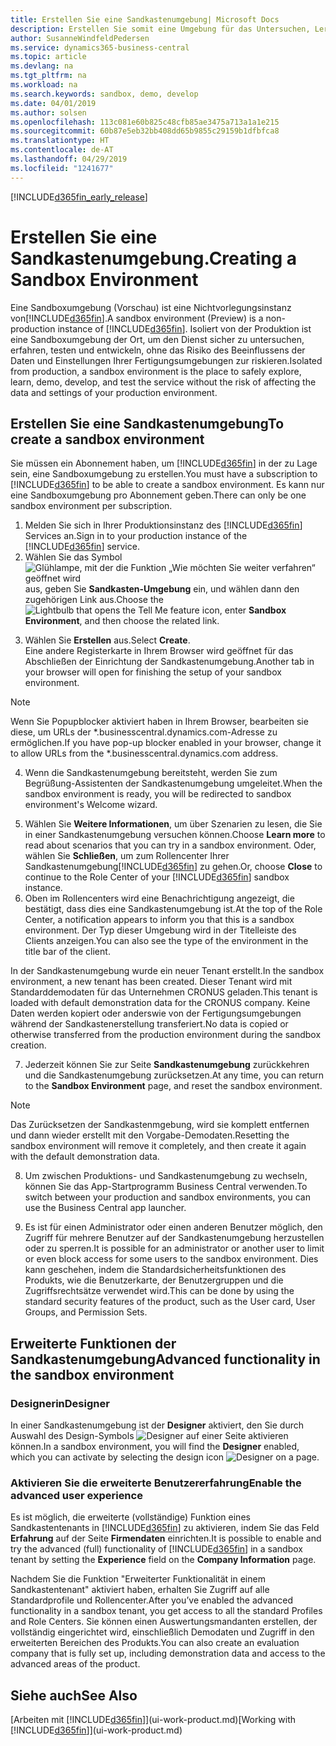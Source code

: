 ```yaml
---
title: Erstellen Sie eine Sandkastenumgebung| Microsoft Docs
description: Erstellen Sie somit eine Umgebung für das Untersuchen, Lernen, Entwickeln und Testen.
author: SusanneWindfeldPedersen
ms.service: dynamics365-business-central
ms.topic: article
ms.devlang: na
ms.tgt_pltfrm: na
ms.workload: na
ms.search.keywords: sandbox, demo, develop
ms.date: 04/01/2019
ms.author: solsen
ms.openlocfilehash: 113c081e60b825c48cfb85ae3475a713a1a1e215
ms.sourcegitcommit: 60b87e5eb32bb408dd65b9855c29159b1dfbfca8
ms.translationtype: HT
ms.contentlocale: de-AT
ms.lasthandoff: 04/29/2019
ms.locfileid: "1241677"
---
```

[!INCLUDE[d365fin_early_release](includes/d365fin_early_release.md.md)]

# <a name="creating-a-sandbox-environment"></a><span data-ttu-id="cbb17-103">Erstellen Sie eine Sandkastenumgebung.</span><span class="sxs-lookup"><span data-stu-id="cbb17-103">Creating a Sandbox Environment</span></span>
<span data-ttu-id="cbb17-104">Eine Sandboxumgebung (Vorschau) ist eine Nichtvorlegungsinstanz von[!INCLUDE[d365fin](includes/d365fin_md.md)].</span><span class="sxs-lookup"><span data-stu-id="cbb17-104">A sandbox environment (Preview) is a non-production instance of [!INCLUDE[d365fin](includes/d365fin_md.md)].</span></span> <span data-ttu-id="cbb17-105">Isoliert von der Produktion ist eine Sandboxumgebung der Ort, um den Dienst sicher zu untersuchen, erfahren, testen und entwickeln, ohne das Risiko des Beeinflussens der Daten und Einstellungen Ihrer Fertigungsumgebungen zur riskieren.</span><span class="sxs-lookup"><span data-stu-id="cbb17-105">Isolated from production, a sandbox environment is the place to safely explore, learn, demo, develop, and test the service without the risk of affecting the data and settings of your production environment.</span></span>

## <a name="to-create-a-sandbox-environment"></a><span data-ttu-id="cbb17-106">Erstellen Sie eine Sandkastenumgebung</span><span class="sxs-lookup"><span data-stu-id="cbb17-106">To create a sandbox environment</span></span>
<span data-ttu-id="cbb17-107">Sie müssen ein Abonnement haben, um [!INCLUDE[d365fin](includes/d365fin_md.md)] in der zu Lage sein, eine Sandboxumgebung zu erstellen.</span><span class="sxs-lookup"><span data-stu-id="cbb17-107">You must have a subscription to [!INCLUDE[d365fin](includes/d365fin_md.md)] to be able to create a sandbox environment.</span></span> <span data-ttu-id="cbb17-108">Es kann nur eine Sandboxumgebung pro Abonnement geben.</span><span class="sxs-lookup"><span data-stu-id="cbb17-108">There can only be one sandbox environment per subscription.</span></span>

1. <span data-ttu-id="cbb17-109">Melden Sie sich in Ihrer Produktionsinstanz des [!INCLUDE[d365fin](includes/d365fin_md.md)] Services an.</span><span class="sxs-lookup"><span data-stu-id="cbb17-109">Sign in to your production instance of the [!INCLUDE[d365fin](includes/d365fin_md.md)] service.</span></span>
2. <span data-ttu-id="cbb17-110">Wählen Sie das Symbol ![Glühlampe, mit der die Funktion „Wie möchten Sie weiter verfahren“ geöffnet wird](media/ui-search/search_small.png "Wie möchten Sie weiter verfahren?") aus, geben Sie **Sandkasten-Umgebung** ein, und wählen dann den zugehörigen Link aus.</span><span class="sxs-lookup"><span data-stu-id="cbb17-110">Choose the ![Lightbulb that opens the Tell Me feature](media/ui-search/search_small.png "Tell me what you want to do") icon, enter **Sandbox Environment**, and then choose the related link.</span></span>
<!-- ![Sandbox Environment Setup](./media/across-sandbox/sandbox-environment-setup.png) -->
3. <span data-ttu-id="cbb17-111">Wählen Sie **Erstellen** aus.</span><span class="sxs-lookup"><span data-stu-id="cbb17-111">Select **Create**.</span></span>  
  <span data-ttu-id="cbb17-112">Eine andere Registerkarte in Ihrem Browser wird geöffnet für das Abschließen der Einrichtung der Sandkastenumgebung.</span><span class="sxs-lookup"><span data-stu-id="cbb17-112">Another tab in your browser will open for finishing the setup of your sandbox environment.</span></span>
> [!NOTE]  
>  <span data-ttu-id="cbb17-113">Wenn Sie Popupblocker aktiviert haben in Ihrem Browser, bearbeiten sie diese, um URLs der \*.businesscentral.dynamics.com-Adresse zu ermöglichen.</span><span class="sxs-lookup"><span data-stu-id="cbb17-113">If you have pop-up blocker enabled in your browser, change it to allow URLs from the \*.businesscentral.dynamics.com address.</span></span>   

4. <span data-ttu-id="cbb17-114">Wenn die Sandkastenumgebung bereitsteht, werden Sie zum Begrüßung-Assistenten der Sandkastenumgebung umgeleitet.</span><span class="sxs-lookup"><span data-stu-id="cbb17-114">When the sandbox environment is ready, you will be redirected to sandbox environment's Welcome wizard.</span></span>
<!-- ![Sandbox Welcome Wizard](./media/across-sandbox/sandbox-wizard.png) -->

5. <span data-ttu-id="cbb17-115">Wählen Sie **Weitere Informationen**, um über Szenarien zu lesen, die Sie in einer Sandkastenumgebung versuchen können.</span><span class="sxs-lookup"><span data-stu-id="cbb17-115">Choose **Learn more** to read about scenarios that you can try in a sandbox environment.</span></span> <span data-ttu-id="cbb17-116">Oder, wählen Sie **Schließen**, um zum Rollencenter Ihrer Sandkastenumgebung[!INCLUDE[d365fin](includes/d365fin_md.md)] zu gehen.</span><span class="sxs-lookup"><span data-stu-id="cbb17-116">Or, choose **Close** to continue to the Role Center of your [!INCLUDE[d365fin](includes/d365fin_md.md)] sandbox instance.</span></span>
6. <span data-ttu-id="cbb17-117">Oben im Rollencenters wird eine Benachrichtigung angezeigt, die bestätigt, dass dies eine Sandkastenumgebung ist.</span><span class="sxs-lookup"><span data-stu-id="cbb17-117">At the top of the Role Center, a notification appears to inform you that this is a sandbox environment.</span></span> <span data-ttu-id="cbb17-118">Der Typ dieser Umgebung wird in der Titelleiste des Clients anzeigen.</span><span class="sxs-lookup"><span data-stu-id="cbb17-118">You can also see the type of the environment in the title bar of the client.</span></span>
<!-- ![Sandbox RoleCenter Notification](./media/across-sandbox/sandbox-rolecenter-notification.png) --> <span data-ttu-id="cbb17-119">In der Sandkastenumgebung wurde ein neuer Tenant erstellt.</span><span class="sxs-lookup"><span data-stu-id="cbb17-119">In the sandbox environment, a new tenant has been created.</span></span> <span data-ttu-id="cbb17-120">Dieser Tenant wird mit Standarddemodaten für das Unternehmen CRONUS geladen.</span><span class="sxs-lookup"><span data-stu-id="cbb17-120">This tenant is loaded with default demonstration data for the CRONUS company.</span></span> <span data-ttu-id="cbb17-121">Keine Daten werden kopiert oder anderswie von der Fertigungsumgebungen während der Sandkastenerstellung transferiert.</span><span class="sxs-lookup"><span data-stu-id="cbb17-121">No data is copied or otherwise transferred from the production environment during the sandbox creation.</span></span>

7. <span data-ttu-id="cbb17-122">Jederzeit können Sie zur Seite **Sandkastenumgebung** zurückkehren und die Sandkastenumgebung zurücksetzen.</span><span class="sxs-lookup"><span data-stu-id="cbb17-122">At any time, you can return to the **Sandbox Environment** page, and reset the sandbox environment.</span></span>
> [!NOTE]  
>  <span data-ttu-id="cbb17-123">Das Zurücksetzen der Sandkastenmgebung, wird sie komplett entfernen und dann wieder erstellt mit den Vorgabe-Demodaten.</span><span class="sxs-lookup"><span data-stu-id="cbb17-123">Resetting the sandbox environment will remove it completely, and then create it again with the default demonstration data.</span></span>  

8. <span data-ttu-id="cbb17-124">Um zwischen Produktions- und Sandkastenumgebung zu wechseln, können Sie das App-Startprogramm Business Central verwenden.</span><span class="sxs-lookup"><span data-stu-id="cbb17-124">To switch between your production and sandbox environments, you can use the Business Central app launcher.</span></span>
<!-- ![Sandbox Dynamics365 Menu](./media/across-sandbox/sandbox-dynamics365-menu.png) -->

9. <span data-ttu-id="cbb17-125">Es ist für einen Administrator oder einen anderen Benutzer möglich, den Zugriff für mehrere Benutzer auf der Sandkastenumgebung herzustellen oder zu sperren.</span><span class="sxs-lookup"><span data-stu-id="cbb17-125">It is possible for an administrator or another user to limit or even block access for some users to the sandbox environment.</span></span> <span data-ttu-id="cbb17-126">Dies kann geschehen, indem die Standardsicherheitsfunktionen des Produkts, wie die Benutzerkarte, der Benutzergruppen und die Zugriffsrechtsätze verwendet wird.</span><span class="sxs-lookup"><span data-stu-id="cbb17-126">This can be done by using the standard security features of the product, such as the User card, User Groups, and Permission Sets.</span></span>

<!-- ![Sandbox Permission Sets](./media/across-sandbox/sandbox-permission-sets.png) -->

## <a name="advanced-functionality-in-the-sandbox-environment"></a><span data-ttu-id="cbb17-127">Erweiterte Funktionen der Sandkastenumgebung</span><span class="sxs-lookup"><span data-stu-id="cbb17-127">Advanced functionality in the sandbox environment</span></span>
### <a name="designer"></a><span data-ttu-id="cbb17-128">Designerin</span><span class="sxs-lookup"><span data-stu-id="cbb17-128">Designer</span></span>
<span data-ttu-id="cbb17-129">In einer Sandkastenumgebung ist der **Designer** aktiviert, den Sie durch Auswahl des Design-Symbols ![Designer](./media/across-sandbox/sandbox-inclient-design-icon.png) auf einer Seite aktivieren können.</span><span class="sxs-lookup"><span data-stu-id="cbb17-129">In a sandbox environment, you will find the **Designer** enabled, which you can activate by selecting the design icon ![Designer](./media/across-sandbox/sandbox-inclient-design-icon.png) on a page.</span></span>

<!-- ![In-client Designer](./media/across-sandbox/sandbox-inclient-designer.png) -->

### <a name="enable-the-advanced-user-experience"></a><span data-ttu-id="cbb17-130">Aktivieren Sie die erweiterte Benutzererfahrung</span><span class="sxs-lookup"><span data-stu-id="cbb17-130">Enable the advanced user experience</span></span>
<span data-ttu-id="cbb17-131">Es ist möglich, die erweiterte (vollständige) Funktion eines Sandkastentenants in [!INCLUDE[d365fin](includes/d365fin_md.md)] zu aktivieren, indem Sie das Feld **Erfahrung** auf der Seite **Firmendaten** einrichten.</span><span class="sxs-lookup"><span data-stu-id="cbb17-131">It is possible to enable and try the advanced (full) functionality of [!INCLUDE[d365fin](includes/d365fin_md.md)] in a sandbox tenant by setting the **Experience** field on the **Company Information** page.</span></span>

<!-- ![Sandbox Environment Advanced](./media/across-sandbox/sandbox-advanced.png) -->

<!-- ![Sandbox Production](./media/across-sandbox/sandbox-production.png) -->

<span data-ttu-id="cbb17-132">Nachdem Sie die Funktion "Erweiterter Funktionalität in einem Sandkastentenant" aktiviert haben, erhalten Sie Zugriff auf alle Standardprofile und Rollencenter.</span><span class="sxs-lookup"><span data-stu-id="cbb17-132">After you’ve enabled the advanced functionality in a sandbox tenant, you get access to all the standard Profiles and Role Centers.</span></span> <span data-ttu-id="cbb17-133">Sie können einen Auswertungsmandanten erstellen, der vollständig eingerichtet wird, einschließlich Demodaten und Zugriff in den erweiterten Bereichen des Produkts.</span><span class="sxs-lookup"><span data-stu-id="cbb17-133">You can also create an evaluation company that is fully set up, including demonstration data and access to the advanced areas of the product.</span></span>

<!-- ![Sandbox New Company](./media/across-sandbox/sandbox-newcompany.png) -->


## <a name="see-also"></a><span data-ttu-id="cbb17-134">Siehe auch</span><span class="sxs-lookup"><span data-stu-id="cbb17-134">See Also</span></span>
<span data-ttu-id="cbb17-135">[Arbeiten mit [!INCLUDE[d365fin](includes/d365fin_md.md)]](ui-work-product.md)</span><span class="sxs-lookup"><span data-stu-id="cbb17-135">[Working with [!INCLUDE[d365fin](includes/d365fin_md.md)]](ui-work-product.md)</span></span>  
